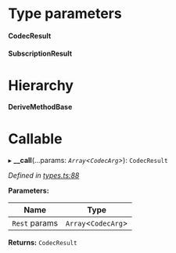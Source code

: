 

# Type parameters
#### CodecResult 
#### SubscriptionResult 
# Hierarchy

**DeriveMethodBase**

# Callable
▸ **__call**(...params: *`Array`<`CodecArg`>*): `CodecResult`

*Defined in [types.ts:88](https://github.com/polkadot-js/api/blob/b37aebe/packages/api/src/types.ts#L88)*

**Parameters:**

| Name | Type |
| ------ | ------ |
| `Rest` params | `Array`<`CodecArg`> |

**Returns:** `CodecResult`

